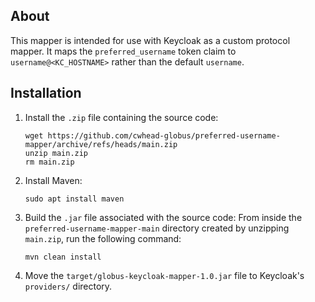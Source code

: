 ## About
This mapper is intended for use with Keycloak as a custom protocol mapper. It maps the `preferred_username` token claim to `username@<KC_HOSTNAME>` rather than the default `username`.

## Installation
1. Install the `.zip` file containing the source code:
     
    ```
    wget https://github.com/cwhead-globus/preferred-username-mapper/archive/refs/heads/main.zip
    unzip main.zip
    rm main.zip
    ```
2. Install Maven:
    ```
    sudo apt install maven
    ```
3. Build the `.jar` file associated with the source code:
    From inside the `preferred-username-mapper-main` directory created by unzipping `main.zip`, run the following command:
    ```
    mvn clean install
    ```
4. Move the `target/globus-keycloak-mapper-1.0.jar` file to Keycloak's `providers/` directory.
